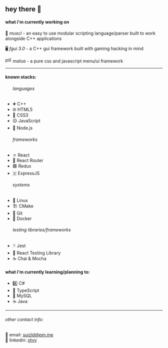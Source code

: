 <h2>hey there 👋</h2>


<h4>what i'm currently working on</h4>

🦾 <i>muscl</i> - an easy to use modular scripting language/parser built to work alongside C++ applications

🖥️ <i>fgui 3.0</i> - a C++ gui framework built with gaming hacking in mind

<img width="20" height="17" src="https://user-images.githubusercontent.com/17851066/213260034-7106851e-74e5-4ec5-a83c-95ce291b356d.png" alt="pill emoji"><i> malua</i> - a pure css and javascript menu/ui framework

<hr>
<h4>known stacks:</h4>

<ul>
<h6>languages</h6>
  <li>➕ C++</li>
  <li>🌐 HTML5</li>
  <li>🎨 CSS3</li>
  <li>🟡 JavaScript</li>
  <li>🌲 Node.js</li>
<h6>frameworks</h6>
  <li>⚛️ React</li>
  <li>🚦 React Router</li>
  <li>🟪 Redux</li>
  <li>🇽 ExpressJS</li>
<h6>systems</h6>
  <li>🐧 Linux</li>
  <li>🏗 CMake</li>
  <li>🌵 Git</li> 
  <li>🐋 Docker</li>
<h6>testing libraries/frameworks</h6>
  <li>🃏 Jest</li>
  <li>🦑 React Testing Library</li>
  <li>☕ Chai & Mocha</li>
</ul>

<h4>what i'm currently learning/planning to:</h4>
<ul>
  <li>#️⃣ C#</li>
  <li>🔵 TypeScript</li>
  <li>🐬 MySQL</li>
  <li>☕ Java</li>
</ul>

<hr>

<h6>other contact info:</h6>
📧 email: <a href="mailto:suizld@pm.me">suizld@pm.me</a>
<br>
💼 linkedin: <a href="https://www.linkedin.com/in/otvv/">otvv</a>
